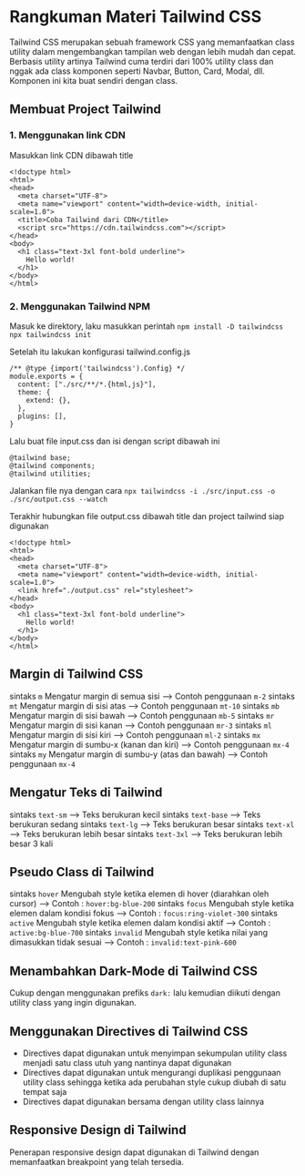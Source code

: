 # Rangkuman Materi Tailwind CSS
Tailwind CSS merupakan sebuah framework CSS yang memanfaatkan class utility dalam mengembangkan tampilan web dengan lebih mudah dan cepat. Berbasis utility artinya Tailwind cuma terdiri dari 100% utility class dan nggak ada class komponen seperti Navbar, Button, Card, Modal, dll. Komponen ini kita buat sendiri dengan class.

## Membuat Project Tailwind
### 1. Menggunakan link CDN
Masukkan link CDN dibawah title
```
<!doctype html>
<html>
<head>
  <meta charset="UTF-8">
  <meta name="viewport" content="width=device-width, initial-scale=1.0">
  <title>Coba Tailwind dari CDN</title>
  <script src="https://cdn.tailwindcss.com"></script>
</head>
<body>
  <h1 class="text-3xl font-bold underline">
    Hello world!
  </h1>
</body>
</html>
```
### 2. Menggunakan Tailwind NPM
Masuk ke direktory, laku masukkan perintah
`npm install -D tailwindcss`
`npx tailwindcss init`

Setelah itu lakukan konfigurasi tailwind.config.js
```
/** @type {import('tailwindcss').Config} */
module.exports = {
  content: ["./src/**/*.{html,js}"],
  theme: {
    extend: {},
  },
  plugins: [],
}
```

Lalu buat file input.css dan isi dengan script dibawah ini
```
@tailwind base;
@tailwind components;
@tailwind utilities;
```

Jalankan file nya dengan cara
`npx tailwindcss -i ./src/input.css -o ./src/output.css --watch`

Terakhir hubungkan file output.css dibawah title dan project tailwind siap digunakan
```
<!doctype html>
<html>
<head>
  <meta charset="UTF-8">
  <meta name="viewport" content="width=device-width, initial-scale=1.0">
  <link href="./output.css" rel="stylesheet">
</head>
<body>
  <h1 class="text-3xl font-bold underline">
    Hello world!
  </h1>
</body>
</html>
```

## Margin di Tailwind CSS
sintaks `m` Mengatur margin di semua sisi --> Contoh penggunaan `m-2`
sintaks `mt` Mengatur margin di sisi atas --> Contoh penggunaan `mt-10`
sintaks `mb` Mengatur margin di sisi bawah --> Contoh penggunaan `mb-5`
sintaks `mr` Mengatur margin di sisi kanan --> Contoh penggunaan `mr-3`
sintaks `ml` Mengatur margin di sisi kiri --> Contoh penggunaan `ml-2`
sintaks `mx` Mengatur margin di sumbu-x (kanan dan kiri) --> Contoh penggunaan `mx-4`
sintaks `my` Mengatur margin di sumbu-y (atas dan bawah) --> Contoh penggunaan `mx-4`

## Mengatur Teks di Tailwind
sintaks `text-sm` --> Teks berukuran kecil
sintaks `text-base` --> Teks berukuran sedang
sintaks `text-lg` --> Teks berukuran besar
sintaks `text-xl` --> Teks berukuran lebih besar
sintaks `text-3xl` --> Teks berukuran lebih besar 3 kali

## Pseudo Class di Tailwind
sintaks `hover` Mengubah style ketika elemen di hover (diarahkan oleh cursor) --> Contoh :  `hover:bg-blue-200`
sintaks `focus` Mengubah style ketika elemen dalam kondisi fokus --> Contoh :  `focus:ring-violet-300`
sintaks `active` Mengubah style ketika elemen dalam kondisi aktif --> Contoh :  `active:bg-blue-700`
sintaks `invalid` Mengubah style ketika nilai yang dimasukkan tidak sesuai --> Contoh :  `invalid:text-pink-600`


## Menambahkan Dark-Mode di Tailwind CSS
Cukup dengan menggunakan prefiks `dark:` lalu kemudian diikuti dengan utility class yang ingin digunakan.

## Menggunakan Directives di Tailwind CSS
- Directives dapat digunakan untuk menyimpan  sekumpulan utility class menjadi satu class utuh yang nantinya dapat digunakan
- Directives dapat digunakan untuk mengurangi duplikasi penggunaan utility class sehingga ketika ada perubahan style cukup diubah di satu tempat saja
- Directives dapat digunakan bersama dengan utility class lainnya

## Responsive Design di Tailwind
Penerapan responsive design dapat digunakan di Tailwind dengan memanfaatkan breakpoint yang telah tersedia.






